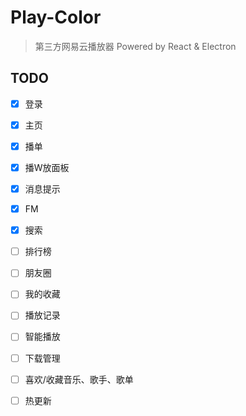 # Play-Color 
> 第三方网易云播放器 
> Powered by React & Electron

## TODO

- [x] 登录
- [x] 主页
- [x] 播单
- [x] 播W放面板
- [x] 消息提示
- [x] FM
- [x] 搜索
- [ ] 排行榜
- [ ] 朋友圈
- [ ] 我的收藏
- [ ] 播放记录
- [ ] 智能播放
- [ ] 下载管理
- [ ] 喜欢/收藏音乐、歌手、歌单
- [ ] 热更新

